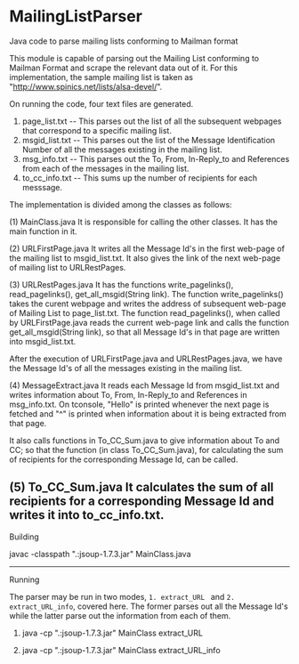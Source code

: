 MailingListParser
=================
Java code to parse mailing lists conforming to Mailman format

This module is capable of parsing out the Mailing List conforming to Mailman Format and scrape the relevant data out of it. For this implementation, the sample mailing list is taken as "http://www.spinics.net/lists/alsa-devel/".

On running the code, four text files are generated. 
1. page_list.txt -- This parses out the list of all the subsequent webpages that correspond to a specific mailing list.
2. msgid_list.txt -- This parses out the list of the Message Identification Number of all the messages existing in the mailing list.
3. msg_info.txt -- This parses out the To, From, In-Reply_to and References from each of the messages in the mailing list.
4. to_cc_info.txt -- This sums up the number of recipients for each messsage.


The implementation is divided among the classes as follows:

(1) MainClass.java
It is responsible for calling the other classes. It has the main function in it.

(2) URLFirstPage.java
It writes all the Message Id's in the first web-page of the mailing list to msgid_list.txt. It also gives the link of the next web-page of mailing list to URLRestPages.

(3) URLRestPages.java
It has the functions write_pagelinks(), read_pagelinks(), get_all_msgid(String link).  The function write_pagelinks() takes the curent webpage and writes the address of subsequent web-page of Mailing List to page_list.txt. The function read_pagelinks(), when called by URLFirstPage.java reads the current web-page link and calls the function get_all_msgid(String link), so that all Message Id's in that page are written into msgid_list.txt.

After the execution of URLFirstPage.java and URLRestPages.java, we have the Message Id's of all the messages existing in the mailing list.

(4) MessageExtract.java
It reads each Message Id from msgid_list.txt and writes information about To, From, In-Reply_to and References in msg_info.txt. On tconsole, "Hello" is printed whenever the next page is fetched and "^" is printed when information about it is being extracted from that page.

It also calls functions in To_CC_Sum.java to give information about To and CC; so that the function (in class To_CC_Sum.java), for calculating the sum of recipients for the corresponding Message Id, can be called. 

(5) To_CC_Sum.java
It calculates the sum of all recipients for a corresponding Message Id and writes it into to_cc_info.txt.
--------
Building

javac -classpath ".:jsoup-1.7.3.jar" MainClass.java

--------
Running

The parser may be run in two modes, `1. extract_URL ` and `2. extract_URL_info`, covered here. The former parses out all the Message Id's while the latter parse out the information from each of them.

1. java -cp ".:jsoup-1.7.3.jar" MainClass extract_URL 

2. java -cp ".:jsoup-1.7.3.jar" MainClass extract_URL_info
